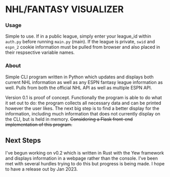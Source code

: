 # NHL/FANTASY VISUALIZER

### Usage
Simple to use. If in a public league, simply enter your league_id within `auth.py` before running `main.py` (main). If the league is private, `swid` and `espn_2` cookie information must be pulled from browser and also placed in their respsective variable names.

### About
Simple CLI program written in Python which updates and displays both current NHL information as well as any ESPN fantasy league information as well. Pulls from both the official NHL API as well as multiple ESPN API. 

Version 0.1 is proof of concept. Functionally the program is able to do what it set out to do: the program collects all necessary data and can be printed however the user likes. The next big step is to find a better display for the information, including much information that does not currently display on the CLI, but is held in memory. ~~Considering a Flask front-end implementation of this program.~~

## Next Steps

I've begun working on v0.2 which is written in Rust with the Yew framework and displays information in a webpage rather than the console. I've been met with several hurdles trying to do this but progress is being made. I hope to have a release out by Jan 2023. 
